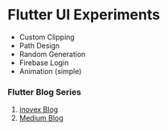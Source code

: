 # Flutter UI Experiments

* Custom Clipping
* Path Design
* Random Generation
* Firebase Login
* Animation (simple)

### Flutter Blog Series

1) [inovex Blog](https://www.inovex.de/blog/author/tkallinich/)
2) [Medium Blog](https://medium.com/@mx_tino)
									